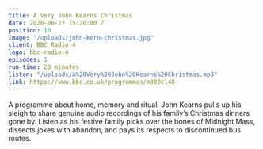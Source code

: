 ```yaml
---
title: A Very John Kearns Christmas
date: 2020-06-27 15:20:00 Z
position: 10
image: "/uploads/john-kern-christmas.jpg"
client: BBC Radio 4
logo: bbc-radio-4
episodes: 1
run-time: 28 minutes
listen: "/uploads/A%20Very%20John%20Kearns%20Christmas.mp3"
link: https://www.bbc.co.uk/programmes/m000cl48
---
```


A programme about home, memory and ritual. John Kearns pulls up his sleigh to share genuine audio recordings of his family’s Christmas dinners gone by. Listen as his festive family picks over the bones of Midnight Mass, dissects jokes with abandon, and pays its respects to discontinued bus routes.